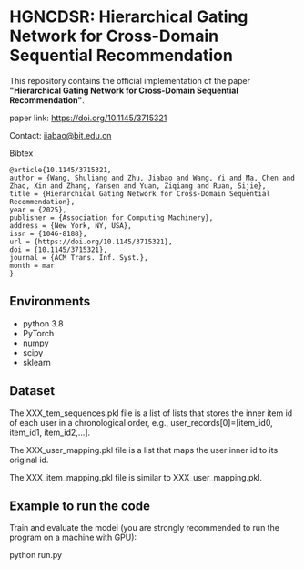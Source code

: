 # HGNCDSR: Hierarchical Gating Network for Cross-Domain Sequential Recommendation

This repository contains the official implementation of the paper **"Hierarchical Gating Network for Cross-Domain Sequential 
Recommendation"**. 

paper link: https://doi.org/10.1145/3715321

Contact: jiabao@bit.edu.cn

Bibtex

```
@article{10.1145/3715321,
author = {Wang, Shuliang and Zhu, Jiabao and Wang, Yi and Ma, Chen and Zhao, Xin and Zhang, Yansen and Yuan, Ziqiang and Ruan, Sijie},
title = {Hierarchical Gating Network for Cross-Domain Sequential Recommendation},
year = {2025},
publisher = {Association for Computing Machinery},
address = {New York, NY, USA},
issn = {1046-8188},
url = {https://doi.org/10.1145/3715321},
doi = {10.1145/3715321},
journal = {ACM Trans. Inf. Syst.},
month = mar
}
```

## Environments
- python 3.8
- PyTorch
- numpy
- scipy
- sklearn

## Dataset

The XXX_tem_sequences.pkl file is a list of lists that stores the inner item id of each user in a chronological order, e.g., user_records[0]=[item_id0, item_id1, item_id2,...].

The XXX_user_mapping.pkl file is a list that maps the user inner id to its original id.

The XXX_item_mapping.pkl file is similar to XXX_user_mapping.pkl.

## Example to run the code
Train and evaluate the model (you are strongly recommended to run the program on a machine with GPU):

python run.py
